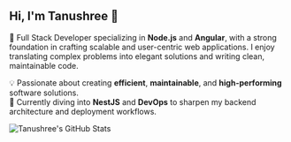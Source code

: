 ## Hi, I'm Tanushree 👋

<!--
**TanushreeGangwal/TanushreeGangwal** is a ✨ _special_ ✨ repository because its `README.md` (this file) appears on your GitHub profile.
-->

🚀 Full Stack Developer specializing in **Node.js** and **Angular**, with a strong foundation in crafting scalable and user-centric web applications. I enjoy translating complex problems into elegant solutions and writing clean, maintainable code.

💡 Passionate about creating **efficient**, **maintainable**, and **high-performing** software solutions.  
🧠 Currently diving into **NestJS** and **DevOps** to sharpen my backend architecture and deployment workflows.

![Tanushree's GitHub Stats](https://github-readme-stats.vercel.app/api?username=TanushreeGangwal&show_icons=true&theme=radical)

